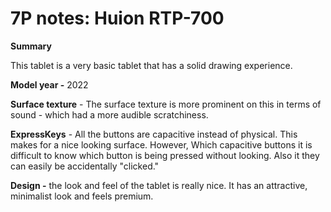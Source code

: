 # 7P notes: Huion RTP-700

**Summary**

This tablet is a very basic tablet that has a solid drawing experience.

**Model year -** 2022

**Surface texture** - The surface texture is more prominent on this in terms of sound - which had a more audible scratchiness.

**ExpressKeys** - All the buttons are capacitive instead of physical. This makes for a nice looking surface. However, Which capacitive buttons it is difficult to know which button is being pressed without looking. Also it they can easily be accidentally "clicked."

**Design -** the look and feel of the tablet is really nice. It has an attractive, minimalist look and feels premium.&#x20;
